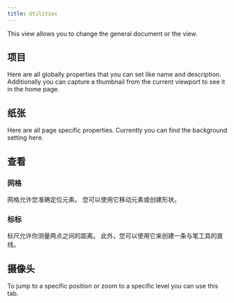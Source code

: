 ```yaml
---
title: Utilities
---
```


This view allows you to change the general document or the view.

## 项目

Here are all globally properties that you can set like name and description.
Additionally you can capture a thumbnail from the current viewport to see it in the home page.

## 纸张

Here are all page specific properties. Currently you can find the background setting here.

## 查看

### 网格

网格允许您准确定位元素。 您可以使用它移动元素或创建形状。

### 标标

标尺允许你测量两点之间的距离。 此外，您可以使用它来创建一条与笔工具的直线。

## 摄像头

To jump to a specific position or zoom to a specific level you can use this tab.
